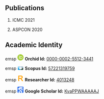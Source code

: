## Publications

1. ICMC 2021

2. ASPCON 2020

## Academic Identity

emsp <img src="https://github.com/kiranpurohit/Publications/blob/main/Images/orcid.png" width="20">  **Orchid Id:** [0000-0002-5512-3441](https://orcid.org/0000-0002-5512-3441)

emsp <img src="https://github.com/kiranpurohit/Publications/blob/main/Images/scopus.png" width="20"> **Scopus Id:** [57221319759](https://www.scopus.com/authid/detail.uri?authorId=57221319759)

emsp <img src="https://github.com/kiranpurohit/Publications/blob/main/Images/researcher-id.jpg" width="20"> **Researcher Id:** [4013248](https://publons.com/researcher/4013248/kiran-purohit/)

emsp <img src="https://github.com/kiranpurohit/Publications/blob/main/Images/google_scholar.png" width="20"> **Google Scholar Id:** [KvaPPWAAAAAJ](https://scholar.google.com/citations?user=KvaPPWAAAAAJ&hl=en)



